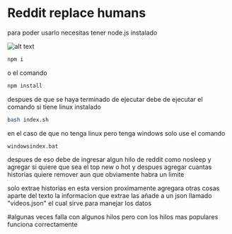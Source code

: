 # Reddit replace humans

para poder usarlo necesitas tener node.js instalado 

 ![alt text](https://cdn.discordapp.com/attachments/734521800125448252/755725544800256051/unknown.png) 

```bash
npm i 
```
o el comando 
```bash
npm install
```
despues de que se haya terminado de ejecutar debe de ejecutar el comando si tiene linux instalado
```bash
bash index.sh
```

en el caso de que no tenga linux pero tenga windows solo use el comando 
```bash
windowsindex.bat

```

despues de eso debe de ingresar algun hilo de reddit como nosleep
y agregar si quiere que sea el top new o hot
y despues agregar cuantas historias quiere remover aun que obviamente habra un limite

solo extrae historias en esta version proximamente agregara otras cosas aparte del texto
la informacion que extrae las añade a un json llamado "videos.json" el cual sirve para manejar los datos

#algunas veces falla con algunos hilos pero con los hilos mas populares funciona correctamente




